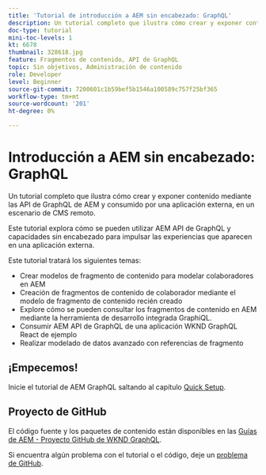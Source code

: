 ```yaml
---
title: 'Tutorial de introducción a AEM sin encabezado: GraphQL'
description: Un tutorial completo que ilustra cómo crear y exponer contenido mediante las API de AEM GraphQL.
doc-type: tutorial
mini-toc-levels: 1
kt: 6678
thumbnail: 328618.jpg
feature: Fragmentos de contenido, API de GraphQL
topic: Sin objetivos, Administración de contenido
role: Developer
level: Beginner
source-git-commit: 7200601c1b59bef5b1546a100589c757f25bf365
workflow-type: tm+mt
source-wordcount: '201'
ht-degree: 0%

---
```



# Introducción a AEM sin encabezado: GraphQL

Un tutorial completo que ilustra cómo crear y exponer contenido mediante las API de GraphQL de AEM y consumido por una aplicación externa, en un escenario de CMS remoto.

Este tutorial explora cómo se pueden utilizar AEM API de GraphQL y capacidades sin encabezado para impulsar las experiencias que aparecen en una aplicación externa.

Este tutorial tratará los siguientes temas:

* Crear modelos de fragmento de contenido para modelar colaboradores en AEM
* Creación de fragmentos de contenido de colaborador mediante el modelo de fragmento de contenido recién creado
* Explore cómo se pueden consultar los fragmentos de contenido en AEM mediante la herramienta de desarrollo integrada GraphiQL.
* Consumir AEM API de GraphQL de una aplicación WKND GraphQL React de ejemplo
* Realizar modelado de datos avanzado con referencias de fragmento

## ¡Empecemos!

Inicie el tutorial de AEM GraphQL saltando al capítulo [Quick Setup](./setup.md).

## Proyecto de GitHub

El código fuente y los paquetes de contenido están disponibles en las [Guías de AEM - Proyecto GitHub de WKND GraphQL](https://github.com/adobe/aem-guides-wknd-graphql).

Si encuentra algún problema con el tutorial o el código, deje un [problema de GitHub](https://github.com/adobe/aem-guides-wknd-graphql/issues).
